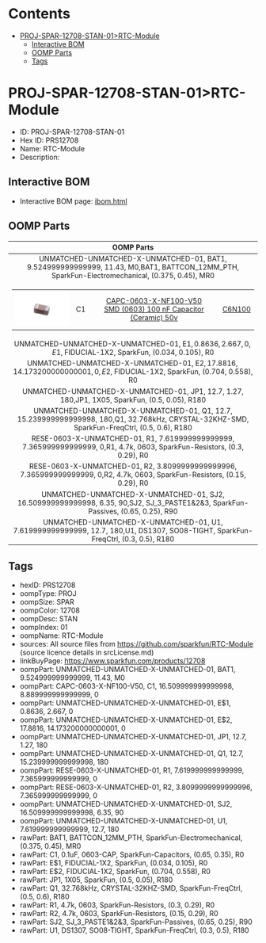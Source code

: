 



Contents
========

* [PROJ-SPAR-12708-STAN-01>RTC-Module](#proj-spar-12708-stan-01rtc-module)
	* [Interactive BOM](#interactive-bom)
	* [OOMP Parts](#oomp-parts)
	* [Tags](#tags)

# PROJ-SPAR-12708-STAN-01>RTC-Module

- ID: PROJ-SPAR-12708-STAN-01
- Hex ID: PRS12708
- Name: RTC-Module
- Description: 

## Interactive BOM

- Interactive BOM page: [ibom.html](kicad/bom/ibom.html)

## OOMP Parts
  

|OOMP Parts|
| :---: |
|UNMATCHED-UNMATCHED-X-UNMATCHED-01, BAT1, 9.524999999999999, 11.43, M0,BAT1, BATTCON_12MM_PTH, SparkFun-Electromechanical, (0.375, 0.45), MR0|
|<table><tr><td>![CAPC-0603-X-NF100-V50](https://raw.githubusercontent.com/oomlout/oomlout_OOMP_parts/main/CAPC-0603-X-NF100-V50/image_140.jpg)</td><td> C1</td><td>[CAPC-0603-X-NF100-V50<br>SMD (0603) 100 nF Capacitor (Ceramic) 50v](https://github.com/oomlout/oomlout_OOMP_parts/tree/main/CAPC-0603-X-NF100-V50/)</td><td>[C6N100](https://github.com/oomlout/oomlout_OOMP_parts/tree/main/CAPC-0603-X-NF100-V50/)</td></tr></table>|
|UNMATCHED-UNMATCHED-X-UNMATCHED-01, E$1, 0.8636, 2.667, 0,E$1, FIDUCIAL-1X2, SparkFun, (0.034, 0.105), R0|
|UNMATCHED-UNMATCHED-X-UNMATCHED-01, E$2, 17.8816, 14.173200000000001, 0,E$2, FIDUCIAL-1X2, SparkFun, (0.704, 0.558), R0|
|UNMATCHED-UNMATCHED-X-UNMATCHED-01, JP1, 12.7, 1.27, 180,JP1, 1X05, SparkFun, (0.5, 0.05), R180|
|UNMATCHED-UNMATCHED-X-UNMATCHED-01, Q1, 12.7, 15.239999999999998, 180,Q1, 32.768kHz, CRYSTAL-32KHZ-SMD, SparkFun-FreqCtrl, (0.5, 0.6), R180|
|RESE-0603-X-UNMATCHED-01, R1, 7.619999999999999, 7.365999999999999, 0,R1, 4.7k, 0603, SparkFun-Resistors, (0.3, 0.29), R0|
|RESE-0603-X-UNMATCHED-01, R2, 3.8099999999999996, 7.365999999999999, 0,R2, 4.7k, 0603, SparkFun-Resistors, (0.15, 0.29), R0|
|UNMATCHED-UNMATCHED-X-UNMATCHED-01, SJ2, 16.509999999999998, 6.35, 90,SJ2, SJ_3_PASTE1&2&3, SparkFun-Passives, (0.65, 0.25), R90|
|UNMATCHED-UNMATCHED-X-UNMATCHED-01, U1, 7.619999999999999, 12.7, 180,U1, DS1307, SO08-TIGHT, SparkFun-FreqCtrl, (0.3, 0.5), R180|

## Tags

- hexID: PRS12708
- oompType: PROJ
- oompSize: SPAR
- oompColor: 12708
- oompDesc: STAN
- oompIndex: 01
- oompName: RTC-Module
- sources: All source files from https://github.com/sparkfun/RTC-Module (source licence details in srcLicense.md)
- linkBuyPage: https://www.sparkfun.com/products/12708
- oompPart: UNMATCHED-UNMATCHED-X-UNMATCHED-01, BAT1, 9.524999999999999, 11.43, M0
- oompPart: CAPC-0603-X-NF100-V50, C1, 16.509999999999998, 8.889999999999999, 0
- oompPart: UNMATCHED-UNMATCHED-X-UNMATCHED-01, E$1, 0.8636, 2.667, 0
- oompPart: UNMATCHED-UNMATCHED-X-UNMATCHED-01, E$2, 17.8816, 14.173200000000001, 0
- oompPart: UNMATCHED-UNMATCHED-X-UNMATCHED-01, JP1, 12.7, 1.27, 180
- oompPart: UNMATCHED-UNMATCHED-X-UNMATCHED-01, Q1, 12.7, 15.239999999999998, 180
- oompPart: RESE-0603-X-UNMATCHED-01, R1, 7.619999999999999, 7.365999999999999, 0
- oompPart: RESE-0603-X-UNMATCHED-01, R2, 3.8099999999999996, 7.365999999999999, 0
- oompPart: UNMATCHED-UNMATCHED-X-UNMATCHED-01, SJ2, 16.509999999999998, 6.35, 90
- oompPart: UNMATCHED-UNMATCHED-X-UNMATCHED-01, U1, 7.619999999999999, 12.7, 180
- rawPart: BAT1, BATTCON_12MM_PTH, SparkFun-Electromechanical, (0.375, 0.45), MR0
- rawPart: C1, 0.1uF, 0603-CAP, SparkFun-Capacitors, (0.65, 0.35), R0
- rawPart: E$1, FIDUCIAL-1X2, SparkFun, (0.034, 0.105), R0
- rawPart: E$2, FIDUCIAL-1X2, SparkFun, (0.704, 0.558), R0
- rawPart: JP1, 1X05, SparkFun, (0.5, 0.05), R180
- rawPart: Q1, 32.768kHz, CRYSTAL-32KHZ-SMD, SparkFun-FreqCtrl, (0.5, 0.6), R180
- rawPart: R1, 4.7k, 0603, SparkFun-Resistors, (0.3, 0.29), R0
- rawPart: R2, 4.7k, 0603, SparkFun-Resistors, (0.15, 0.29), R0
- rawPart: SJ2, SJ_3_PASTE1&2&3, SparkFun-Passives, (0.65, 0.25), R90
- rawPart: U1, DS1307, SO08-TIGHT, SparkFun-FreqCtrl, (0.3, 0.5), R180
